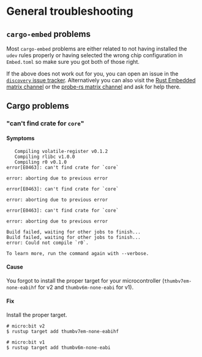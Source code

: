 # General troubleshooting

## `cargo-embed` problems
Most `cargo-embed` problems are either related to not having installed the `udev`
rules properly or having selected the wrong chip configuration in `Embed.toml` so
make sure you got both of those right.

If the above does not work out for you, you can open an issue in the [`discovery` issue tracker].
Alternatively you can also visit the [Rust Embedded matrix channel] or the [probe-rs matrix channel]
and ask for help there.

[`discovery` issue tracker]: https://github.com/rust-embedded/discovery/issues
[Rust Embedded matrix channel]: https://matrix.to/#/#rust-embedded:matrix.org
[probe-rs matrix channel]: https://matrix.to/#/#probe-rs:matrix.org

## Cargo problems

### "can't find crate for `core`"

#### Symptoms

```
   Compiling volatile-register v0.1.2
   Compiling rlibc v1.0.0
   Compiling r0 v0.1.0
error[E0463]: can't find crate for `core`

error: aborting due to previous error

error[E0463]: can't find crate for `core`

error: aborting due to previous error

error[E0463]: can't find crate for `core`

error: aborting due to previous error

Build failed, waiting for other jobs to finish...
Build failed, waiting for other jobs to finish...
error: Could not compile `r0`.

To learn more, run the command again with --verbose.
```

#### Cause

You forgot to install the proper target for your microcontroller (`thumbv7em-none-eabihf` for v2
and `thumbv6m-none-eabi` for v1).

#### Fix

Install the proper target.

``` console
# micro:bit v2
$ rustup target add thumbv7em-none-eabihf

# micro:bit v1
$ rustup target add thumbv6m-none-eabi
```
